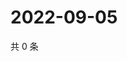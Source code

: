 # 2022-09-05

共 0 条

<!-- BEGIN WEIBO -->
<!-- 最后更新时间 Mon Sep 05 2022 07:01:23 GMT+0800 (China Standard Time) -->

<!-- END WEIBO -->
